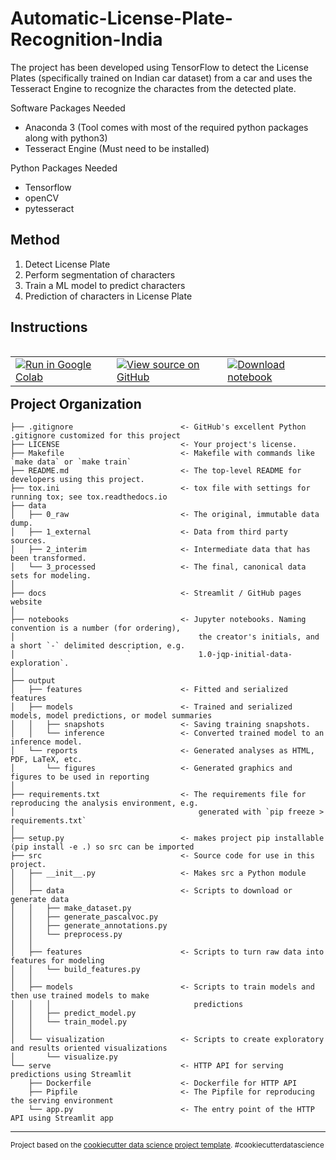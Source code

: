 Automatic-License-Plate-Recognition-India
==============================

The project has been developed using TensorFlow to detect the License Plates (specifically trained on Indian car dataset) from a car and uses the Tesseract Engine to recognize the charactes from the detected plate.

Software Packages Needed
- Anaconda 3 (Tool comes with most of the required python packages along with python3)
- Tesseract Engine (Must need to be installed)

Python Packages Needed
- Tensorflow
- openCV
- pytesseract


## Method

1. Detect License Plate
2. Perform segmentation of characters
3. Train a ML model to predict characters
4. Prediction of characters in License Plate

## Instructions
<table class="tfo-notebook-buttons" align="left">
  <td>
    <a target="_blank" href="https://colab.research.google.com/drive/1A0HUokNvbw37F_1QboYK8UezZcnzsSg4#scrollTo=08X32STHKNS4"><img src="https://www.tensorflow.org/images/colab_logo_32px.png" />Run in Google Colab</a>
  </td>
  <td>
    <a target="_blank" href="https://github.com/udaylunawat/Automatic-License-Plate-Recognition"><img src="https://www.tensorflow.org/images/GitHub-Mark-32px.png" />View source on GitHub</a>
  </td>
  <td>
    <a href="https://github.com/udaylunawat/Automatic-License-Plate-Recognition"><img src="https://www.tensorflow.org/images/download_logo_32px.png" />Download notebook</a>
  </td>
</table>


<br></br>


Project Organization
------------

    ├── .gitignore                        <- GitHub's excellent Python .gitignore customized for this project
    ├── LICENSE                           <- Your project's license.
    ├── Makefile                          <- Makefile with commands like `make data` or `make train`
    ├── README.md                         <- The top-level README for developers using this project.
    ├── tox.ini                           <- tox file with settings for running tox; see tox.readthedocs.io
    ├── data
    │   ├── 0_raw                         <- The original, immutable data dump.
    │   ├── 1_external                    <- Data from third party sources.
    │   ├── 2_interim                     <- Intermediate data that has been transformed.
    │   └── 3_processed                   <- The final, canonical data sets for modeling.
    │
    ├── docs                              <- Streamlit / GitHub pages website
    │
    ├── notebooks                         <- Jupyter notebooks. Naming convention is a number (for ordering),
    │                                         the creator's initials, and a short `-` delimited description, e.g.
    │                         `               1.0-jqp-initial-data-exploration`.
    │
    ├── output
    │   ├── features                      <- Fitted and serialized features
    │   ├── models                        <- Trained and serialized models, model predictions, or model summaries
    │   │   ├── snapshots                 <- Saving training snapshots.
    │   │   └── inference                 <- Converted trained model to an inference model.
    │   └── reports                       <- Generated analyses as HTML, PDF, LaTeX, etc.
    │       └── figures                   <- Generated graphics and figures to be used in reporting
    │
    ├── requirements.txt                  <- The requirements file for reproducing the analysis environment, e.g.
    │                                         generated with `pip freeze > requirements.txt`
    │
    ├── setup.py                          <- makes project pip installable (pip install -e .) so src can be imported
    ├── src                               <- Source code for use in this project.
    │   ├── __init__.py                   <- Makes src a Python module
    │   │
    │   ├── data                          <- Scripts to download or generate data
    │   │   ├── make_dataset.py
    │   │   ├── generate_pascalvoc.py
    │   │   ├── generate_annotations.py
    │   │   └── preprocess.py    
    │   │
    │   ├── features                      <- Scripts to turn raw data into features for modeling
    │   │   └── build_features.py
    │   │
    │   ├── models                        <- Scripts to train models and then use trained models to make
    │   │   │                                predictions
    │   │   ├── predict_model.py
    │   │   └── train_model.py
    │   │
    │   └── visualization                 <- Scripts to create exploratory and results oriented visualizations
    │       └── visualize.py
    └── serve                             <- HTTP API for serving predictions using Streamlit
        ├── Dockerfile                    <- Dockerfile for HTTP API
        ├── Pipfile                       <- The Pipfile for reproducing the serving environment
        └── app.py                        <- The entry point of the HTTP API using Streamlit app

--------


<p><small>Project based on the <a target="_blank" href="https://drivendata.github.io/cookiecutter-data-science/">cookiecutter data science project template</a>. #cookiecutterdatascience</small></p>

